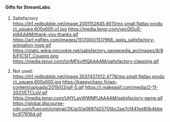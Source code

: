 #### Gifts for StreamLabs:
1. Satisfactory
https://ih1.redbubble.net/image.2001152845.9011/mo,small,flatlay,product_square,600x600.u1.jpg
https://media.tenor.com/vec0IOu5-eIAAAAM/thank-you-thanks.gif
https://art.ngfiles.com/images/1517000/1517968_jaxks_satisfactory-animation-loop.gif
https://static.wikia.nocookie.net/satisfactory_gamepedia_en/images/8/88/FICSIT_Coupon.png
https://media.tenor.com/IznMFkvtfIQAAAAM/satisfactory-clapping.gif

2. Not used:
https://ih1.redbubble.net/image.3037437012.4778/mo,small,flatlay,product_square,600x600.jpg
https://kappychaoc.fr/wp-content/uploads/2019/03/gif-5.gif
https://i.makeagif.com/media/2-11-2021/ETCLpV.gif
https://media.tenor.com/UHYLqvWWNPUAAAAM/satisfactory-game.gif
https://global.discourse-cdn.com/funcom/original/3X/a/0/a0687d25755bc2ae7cf441ee80b4bbebc917616d.gif
